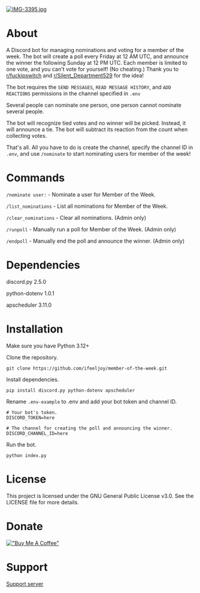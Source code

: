[![IMG-3395.jpg](https://i.postimg.cc/Hny3Hj0X/IMG-3395.jpg)](https://postimg.cc/2LCn7kKS)

# About

A Discord bot for managing nominations and voting for a member of the week. The bot will create a poll every Friday at 12 AM UTC, and announce the winner the following Sunday at 12 PM UTC. Each member is limited to one vote, and you can't vote for yourself! (No cheating.) Thank you to [r/fuckipswitch](https://www.reddit.com/r/Discord_Bots/s/7QXdKdt5Mx) and [r/Silent_Department529](https://www.reddit.com/r/Discord_Bots/s/1Kj26gHGmg) for the idea!

The bot requires the `SEND MESSAGES`, `READ MESSAGE HISTORY`, and `ADD REACTIONS` permissions in the channel specified in `.env`

Several people can nominate one person, one person cannot nominate several people. 

The bot will recognize tied votes and no winner will be picked. Instead, it will announce a tie. The bot will subtract its reaction from the count when collecting votes. 

That's all. All you have to do is create the channel, specify the channel ID in `.env`, and use `/nominate` to start nominating users for member of the week!

# Commands

`/nominate user:` - Nominate a user for Member of the Week.

`/list_nominations` - List all nominations for Member of the Week.

`/clear_nominations` - Clear all nominations. (Admin only)

`/runpoll` - Manually run a poll for Member of the Week. (Admin only)

`/endpoll` - Manually end the poll and announce the winner. (Admin only)

# Dependencies

discord.py 2.5.0

python-dotenv 1.0.1

apscheduler 3.11.0

# Installation

Make sure you have Python 3.12+

Clone the repository.

```
git clone https://github.com/ifeeljoy/member-of-the-week.git
```

Install dependencies. 

```
pip install discord.py python-dotenv apscheduler
```

Rename `.env-example` to .env and add your bot token and channel ID.

```
# Your bot's token.
DISCORD_TOKEN=here

# The channel for creating the poll and announcing the winner.
DISCORD_CHANNEL_ID=here
```

Run the bot.

```
python index.py
```

# License
This project is licensed under the GNU General Public License v3.0. See the LICENSE file for more details.

# Donate
[!["Buy Me A Coffee"](https://www.buymeacoffee.com/assets/img/custom_images/orange_img.png)](https://www.buymeacoffee.com/mozzarella)

# Support
[Support server](https://discord.gg/kJ8eRH4kfe)
